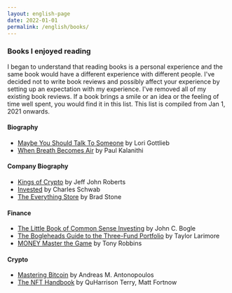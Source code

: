 ```yaml
---
layout: english-page
date: 2022-01-01
permalink: /english/books/
---
```


### Books I enjoyed reading

I began to understand that reading books is a personal experience and the same book would have a different experience with different people.
I've decided not to write book reviews and possibly affect your experience by setting up an expectation with my experience. I've removed all of my existing book reviews. If a book brings a smile or an idea or the feeling of time well spent, you would find it in this list. This list is compiled from Jan 1, 2021 onwards.

#### Biography
<ul>
  <li><a target="_blank" href="https://amzn.to/40cN4em">Maybe You Should Talk To Someone</a> by Lori Gottlieb</li>
  <li><a target="_blank" href="https://amzn.to/3C6SWxB">When Breath Becomes Air</a> by Paul Kalanithi</li>
</ul>

#### Company Biography
<ul>
  <li><a target="_blank" href="https://amzn.to/40bPLwO">Kings of Crypto</a> by Jeff John Roberts</li>
  <li><a target="_blank" href="https://amzn.to/40cFsID">Invested</a> by Charles Schwab</li>
  <li><a target="_blank" href="https://amzn.to/40tQj2a">The Everything Store</a> by Brad Stone</li>
</ul>

#### Finance
<ul>
  <li><a target="_blank" href="https://amzn.to/3PzUrYc">The Little Book of Common Sense Investing</a> by John C. Bogle</li>
  <li><a target="_blank" href="https://amzn.to/3PwzpcX">The Bogleheads Guide to the Three-Fund Portfolio</a> by Taylor Larimore</li>
  <li><a target="_blank" href="https://amzn.to/40ha1Nk">MONEY Master the Game</a> by Tony Robbins</li>
</ul>

#### Crypto
<ul>
  <li><a target="_blank" href="https://amzn.to/4aceq93">Mastering Bitcoin</a> by Andreas M. Antonopoulos</li>
  <li><a target="_blank" href="https://amzn.to/40rc5Ul">The NFT Handbook</a> by QuHarrison Terry, Matt Fortnow</li>
</ul>
